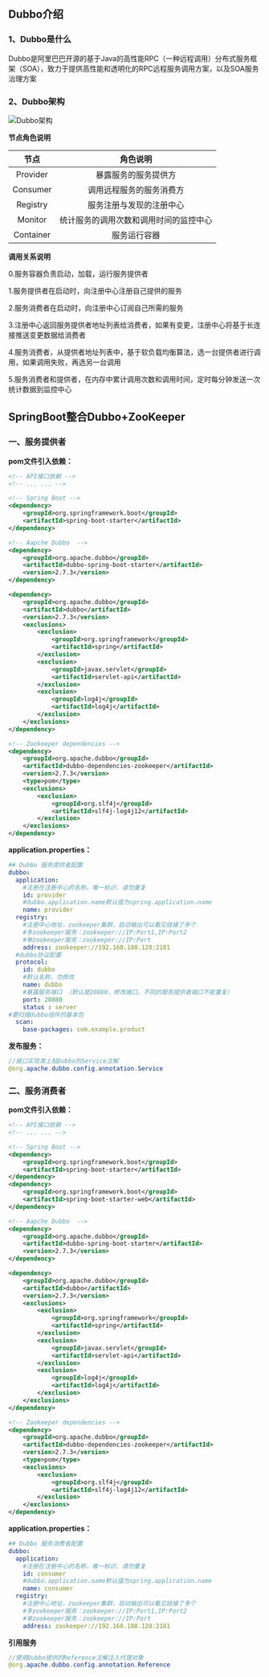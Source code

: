 ## Dubbo介绍

### 1、Dubbo是什么

Dubbo是阿里巴巴开源的基于Java的高性能RPC（一种远程调用）分布式服务框架（SOA），致力于提供高性能和透明化的RPC远程服务调用方案，以及SOA服务治理方案

### 2、Dubbo架构

![Dubbo架构](./images/Dubbo架构.png)

**节点角色说明**

|   节点    |                角色说明                |
| :-------: | :------------------------------------: |
| Provider  |          暴露服务的服务提供方          |
| Consumer  |        调用远程服务的服务消费方        |
| Registry  |        服务注册与发现的注册中心        |
|  Monitor  | 统计服务的调用次数和调用时间的监控中心 |
| Container |              服务运行容器              |

**调用关系说明**

0.服务容器负责启动，加载，运行服务提供者

1.服务提供者在启动时，向注册中心注册自己提供的服务

2.服务消费者在启动时，向注册中心订阅自己所需的服务

3.注册中心返回服务提供者地址列表给消费者，如果有变更，注册中心将基于长连接推送变更数据给消费者

4.服务消费者，从提供者地址列表中，基于软负载均衡算法，选一台提供者进行调用，如果调用失败，再选另一台调用

5.服务消费者和提供者，在内存中累计调用次数和调用时间，定时每分钟发送一次统计数据到监控中心



## SpringBoot整合Dubbo+ZooKeeper

### 一、服务提供者

**pom文件引入依赖：**

```xml
<!-- API接口依赖 -->
<!-- ... ... -->

<!-- Spring Boot -->
<dependency>
    <groupId>org.springframework.boot</groupId>
    <artifactId>spring-boot-starter</artifactId>
</dependency>

<!-- Aapche Dubbo  -->
<dependency>
    <groupId>org.apache.dubbo</groupId>
    <artifactId>dubbo-spring-boot-starter</artifactId>
    <version>2.7.3</version>
</dependency>

<dependency>
    <groupId>org.apache.dubbo</groupId>
    <artifactId>dubbo</artifactId>
    <version>2.7.3</version>
    <exclusions>
        <exclusion>
            <groupId>org.springframework</groupId>
            <artifactId>spring</artifactId>
        </exclusion>
        <exclusion>
            <groupId>javax.servlet</groupId>
            <artifactId>servlet-api</artifactId>
        </exclusion>
        <exclusion>
            <groupId>log4j</groupId>
            <artifactId>log4j</artifactId>
        </exclusion>
    </exclusions>
</dependency>

<!-- Zookeeper dependencies -->
<dependency>
    <groupId>org.apache.dubbo</groupId>
    <artifactId>dubbo-dependencies-zookeeper</artifactId>
    <version>2.7.3</version>
    <type>pom</type>
    <exclusions>
        <exclusion>
            <groupId>org.slf4j</groupId>
            <artifactId>slf4j-log4j12</artifactId>
        </exclusion>
    </exclusions>
</dependency>
```

**application.properties：**

```yaml
## Dubbo 服务提供者配置
dubbo:
  application:
    #注册在注册中心的名称，唯一标识，请勿重复
    id: provider
    #dubbo.application.name默认值为spring.application.name
    name: provider
  registry:
    #注册中心地址，zookeeper集群，启动输出可以看见链接了多个
    #多zookeeper服务：zookeeper://IP:Port1,IP:Port2
    #单zookeeper服务：zookeeper://IP:Port
    address: zookeeper://192.168.188.128:2181
  #dubbo协议配置
  protocol:
    id: dubbo
    #默认名称，勿修改
    name: dubbo
    #暴露服务端口 （默认是20880，修改端口，不同的服务提供者端口不能重复）
    port: 20880
    status : server
#要扫描dubbo组件的基本包
  scan:
    base-packages: com.example.product

```

**发布服务：**

```java
//接口实现类上贴Dubbo的Service注解
@org.apache.dubbo.config.annotation.Service
```



### 二、服务消费者

**pom文件引入依赖：**

```xml
<!-- API接口依赖 -->
<!-- ... ... -->

<!-- Spring Boot -->
<dependency>
    <groupId>org.springframework.boot</groupId>
    <artifactId>spring-boot-starter</artifactId>
</dependency>
<dependency>
    <groupId>org.springframework.boot</groupId>
    <artifactId>spring-boot-starter-web</artifactId>
</dependency>

<!-- Aapche Dubbo  -->
<dependency>
    <groupId>org.apache.dubbo</groupId>
    <artifactId>dubbo-spring-boot-starter</artifactId>
    <version>2.7.3</version>
</dependency>

<dependency>
    <groupId>org.apache.dubbo</groupId>
    <artifactId>dubbo</artifactId>
    <version>2.7.3</version>
    <exclusions>
        <exclusion>
            <groupId>org.springframework</groupId>
            <artifactId>spring</artifactId>
        </exclusion>
        <exclusion>
            <groupId>javax.servlet</groupId>
            <artifactId>servlet-api</artifactId>
        </exclusion>
        <exclusion>
            <groupId>log4j</groupId>
            <artifactId>log4j</artifactId>
        </exclusion>
    </exclusions>
</dependency>

<!-- Zookeeper dependencies -->
<dependency>
    <groupId>org.apache.dubbo</groupId>
    <artifactId>dubbo-dependencies-zookeeper</artifactId>
    <version>2.7.3</version>
    <type>pom</type>
    <exclusions>
        <exclusion>
            <groupId>org.slf4j</groupId>
            <artifactId>slf4j-log4j12</artifactId>
        </exclusion>
    </exclusions>
</dependency>
```

**application.properties：**

```yaml
## Dubbo 服务消费者配置
dubbo:
  application:
    #注册在注册中心的名称，唯一标识，请勿重复
    id: consumer
    #dubbo.application.name默认值为spring.application.name
    name: consumer
  registry:
    #注册中心地址，zookeeper集群，启动输出可以看见链接了多个
    #多zookeeper服务：zookeeper://IP:Port1,IP:Port2
    #单zookeeper服务：zookeeper://IP:Port
    address: zookeeper://192.168.188.128:2181
```

**引用服务**

```java
//使用Dubbo提供的Reference注解注入代理对象
@org.apache.dubbo.config.annotation.Reference
```

